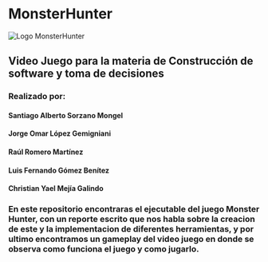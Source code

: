 # MonsterHunter
<img src="https://drive.google.com/file/d/1pXt3MLJooBbd7hKpGd1k-6VC9FmaVWK4/view" alt="Logo MonsterHunter"/>

## Video Juego para la materia de Construcción de software y toma de decisiones
### Realizado por:
#### Santiago Alberto Sorzano Mongel
#### Jorge Omar López Gemigniani
#### Raúl Romero Martínez
#### Luis Fernando Gómez Benítez
#### Christian Yael Mejía Galindo

### En este repositorio encontraras el ejecutable del juego Monster Hunter, con un reporte escrito que nos habla sobre la creacion de este y la implementacion de diferentes herramientas, y por ultimo encontramos un gameplay del video juego en donde se observa como funciona el juego y como jugarlo.
